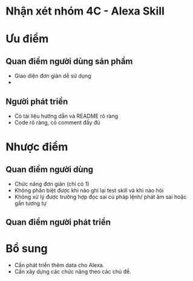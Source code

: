 # Nhận xét nhóm 4C - Alexa Skill

# Ưu điểm

## Quan điểm người dùng sản phẩm

- Giao diện đơn giản dễ sử dụng
- 
## Người phát triển

- Có tài liệu hướng dẫn và README rõ ràng
- Code rõ ràng, có comment đầy đủ

# Nhược điểm

## Quan điểm người dùng
 
- Chức năng đơn giản (chỉ có 1)
- Không phân biệt được khi nào ghi lại test skill và khi nào hỏi
- Không xử lý được trường hợp đọc sai cú pháp lệnh/ phát âm sai hoặc gần tương tự

## Quan điểm người phát triển

# Bổ sung

- Cần phát triển thêm data cho Alexa.
- Cần xây dựng các chức năng theo các chủ đề.


